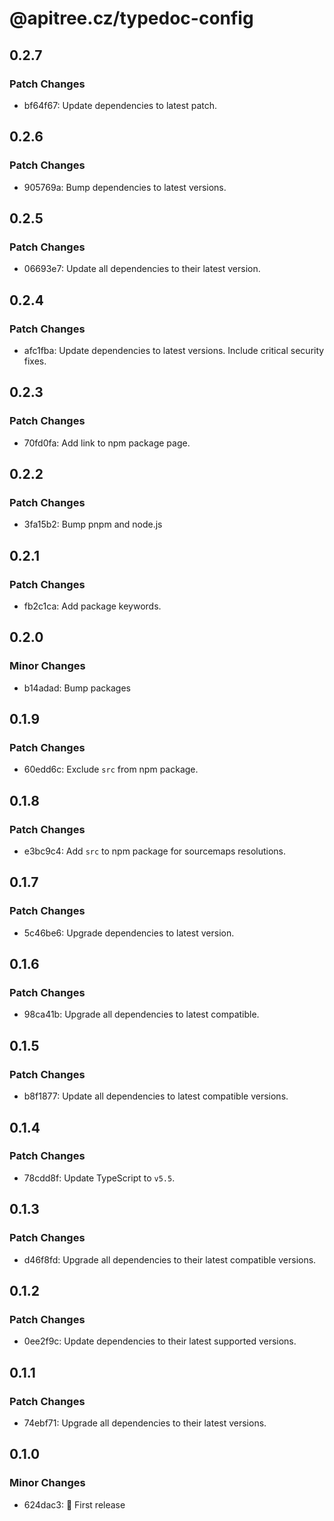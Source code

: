 # @apitree.cz/typedoc-config

## 0.2.7

### Patch Changes

- bf64f67: Update dependencies to latest patch.

## 0.2.6

### Patch Changes

- 905769a: Bump dependencies to latest versions.

## 0.2.5

### Patch Changes

- 06693e7: Update all dependencies to their latest version.

## 0.2.4

### Patch Changes

- afc1fba: Update dependencies to latest versions. Include critical security fixes.

## 0.2.3

### Patch Changes

- 70fd0fa: Add link to npm package page.

## 0.2.2

### Patch Changes

- 3fa15b2: Bump pnpm and node.js

## 0.2.1

### Patch Changes

- fb2c1ca: Add package keywords.

## 0.2.0

### Minor Changes

- b14adad: Bump packages

## 0.1.9

### Patch Changes

- 60edd6c: Exclude `src` from npm package.

## 0.1.8

### Patch Changes

- e3bc9c4: Add `src` to npm package for sourcemaps resolutions.

## 0.1.7

### Patch Changes

- 5c46be6: Upgrade dependencies to latest version.

## 0.1.6

### Patch Changes

- 98ca41b: Upgrade all dependencies to latest compatible.

## 0.1.5

### Patch Changes

- b8f1877: Update all dependencies to latest compatible versions.

## 0.1.4

### Patch Changes

- 78cdd8f: Update TypeScript to `v5.5`.

## 0.1.3

### Patch Changes

- d46f8fd: Upgrade all dependencies to their latest compatible versions.

## 0.1.2

### Patch Changes

- 0ee2f9c: Update dependencies to their latest supported versions.

## 0.1.1

### Patch Changes

- 74ebf71: Upgrade all dependencies to their latest versions.

## 0.1.0

### Minor Changes

- 624dac3: 🎉 First release
